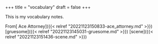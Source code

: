 +++
title = "vocabulary"
draft = false
+++

This is my vocabulary notes.

From[ Ace Attorney]({{< relref "20221123150833-ace_attorney.md" >}})
[gruesome]({{< relref "20221123145031-gruesome.md" >}})
[scene]({{< relref "20221123151436-scene.md" >}})
